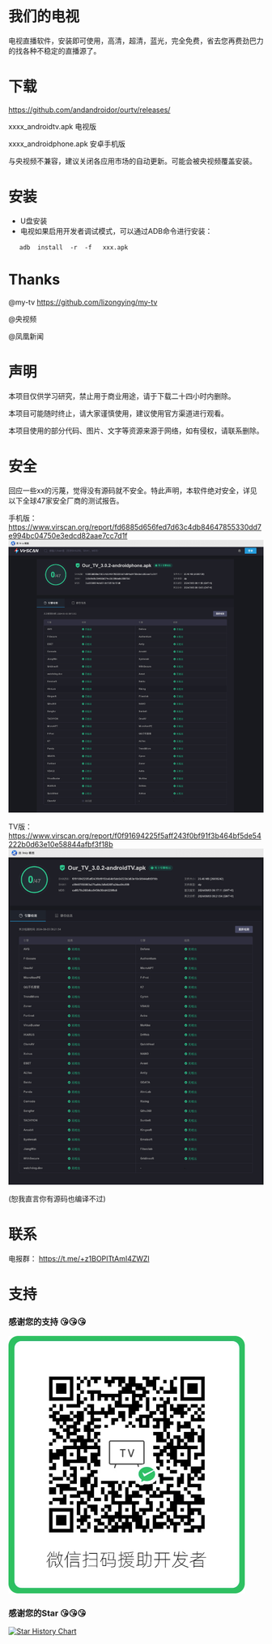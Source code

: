 # 我们的电视

电视直播软件，安装即可使用，高清，超清，蓝光，完全免费，省去您再费劲巴力的找各种不稳定的直播源了。


# 下载

https://github.com/andandroidor/ourtv/releases/

xxxx_androidtv.apk 电视版

xxxx_androidphone.apk 安卓手机版

与央视频不兼容，建议关闭各应用市场的自动更新。可能会被央视频覆盖安装。

# 安装

-   U盘安装
-   电视如果启用开发者调试模式，可以通过ADB命令进行安装：

```
   adb  install  -r  -f   xxx.apk
```

# Thanks

@my-tv https://github.com/lizongying/my-tv

@央视频 

@凤凰新闻


# 声明

本项目仅供学习研究，禁止用于商业用途，请于下载二十四小时内删除。

本项目可能随时终止，请大家谨慎使用，建议使用官方渠道进行观看。

本项目使用的部分代码、图片、文字等资源来源于网络，如有侵权，请联系删除。

# 安全

回应一些xx的污蔑，觉得没有源码就不安全。特此声明，本软件绝对安全，详见以下全球47家安全厂商的测试报告。

手机版：
https://www.virscan.org/report/fd6885d656fed7d63c4db84647855330dd7e994bc04750e3edcd82aae7cc7d1f
![phone](./images/phone_scan.jpg)


TV版：
https://www.virscan.org/report/f0f91694225f5aff243f0bf91f3b464bf5de54222b0d63e10e58844afbf3f18b
![tv](./images/tv_scan.jpg)

(恕我直言你有源码也编译不过)

# 联系

电报群： https://t.me/+z1BOPITtAmI4ZWZl


# 支持

### 感谢您的支持 😘😘😘

![qr](./images/qr.png)

### 感谢您的Star 😘😘😘

[![Star History Chart](https://api.star-history.com/svg?repos=andandroidor/ourtv&type=Date)](https://star-history.com/#andandroidor/ourtv&Date)
